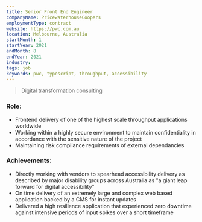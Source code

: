 ```yaml
---
title: Senior Front End Engineer
companyName: PricewaterhouseCoopers
employmentType: contract
website: https://pwc.com.au
location: Melbourne, Australia
startMonth: 1
startYear: 2021
endMonth: 8
endYear: 2021
industry:
tags: job
keywords: pwc, typescript, throughput, accessibility
---
```


> Digital transformation consulting

### Role:

- Frontend delivery of one of the highest scale throughput applications worldwide
- Working within a highly secure environment to maintain confidentiality in accordance with the sensitive nature of the project
- Maintaining risk compliance requirements of external dependancies

### Achievements:

- Directly working with vendors to spearhead accessibility delivery as described by major disability groups across Australia as "a giant leap forward for digital accessibility"
- On time delivery of an extremely large and complex web based application backed by a CMS for instant updates
- Delivered a high resilience application that experienced zero downtime against intensive periods of input spikes over a short timeframe
